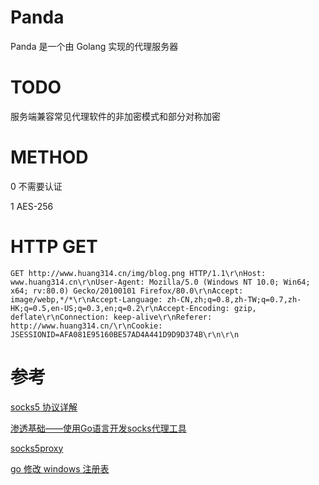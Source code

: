 # Panda
Panda 是一个由 Golang 实现的代理服务器

# TODO

服务端兼容常见代理软件的非加密模式和部分对称加密

# METHOD

0 不需要认证

1 AES-256

# HTTP GET

```
GET http://www.huang314.cn/img/blog.png HTTP/1.1\r\nHost: www.huang314.cn\r\nUser-Agent: Mozilla/5.0 (Windows NT 10.0; Win64; x64; rv:80.0) Gecko/20100101 Firefox/80.0\r\nAccept: image/webp,*/*\r\nAccept-Language: zh-CN,zh;q=0.8,zh-TW;q=0.7,zh-HK;q=0.5,en-US;q=0.3,en;q=0.2\r\nAccept-Encoding: gzip, deflate\r\nConnection: keep-alive\r\nReferer: http://www.huang314.cn/\r\nCookie: JSESSIONID=AFA081E95160BE57AD4A441D9D9D374B\r\n\r\n
```

# 参考

[socks5 协议详解](https://jiajunhuang.com/articles/2019_06_06-socks5.md.html)

[渗透基础——使用Go语言开发socks代理工具](https://3gstudent.github.io/3gstudent.github.io/%E6%B8%97%E9%80%8F%E5%9F%BA%E7%A1%80-%E4%BD%BF%E7%94%A8Go%E8%AF%AD%E8%A8%80%E5%BC%80%E5%8F%91socks%E4%BB%A3%E7%90%86%E5%B7%A5%E5%85%B7/)

[socks5proxy](https://github.com/shikanon/socks5proxy)

[go 修改 windows 注册表](https://xz.aliyun.com/t/6509)